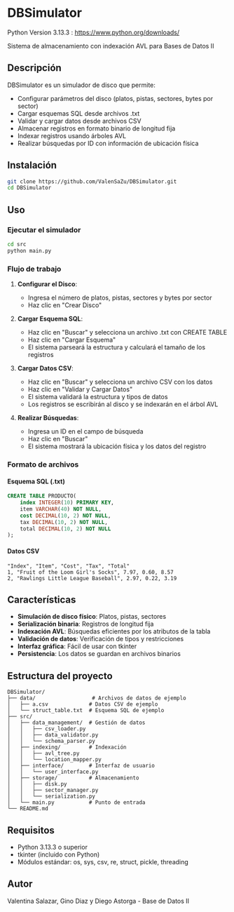 # DBSimulator

Python Version 3.13.3 : https://www.python.org/downloads/

Sistema de almacenamiento con indexación AVL para Bases de Datos II

## Descripción

DBSimulator es un simulador de disco que permite:
- Configurar parámetros del disco (platos, pistas, sectores, bytes por sector)
- Cargar esquemas SQL desde archivos .txt
- Validar y cargar datos desde archivos CSV
- Almacenar registros en formato binario de longitud fija
- Indexar registros usando árboles AVL
- Realizar búsquedas por ID con información de ubicación física

## Instalación

```bash
git clone https://github.com/ValenSaZu/DBSimulator.git
cd DBSimulator
```

## Uso

### Ejecutar el simulador

```bash
cd src
python main.py
```

### Flujo de trabajo

1. **Configurar el Disco**: 
   - Ingresa el número de platos, pistas, sectores y bytes por sector
   - Haz clic en "Crear Disco"

2. **Cargar Esquema SQL**:
   - Haz clic en "Buscar" y selecciona un archivo .txt con CREATE TABLE
   - Haz clic en "Cargar Esquema"
   - El sistema parseará la estructura y calculará el tamaño de los registros

3. **Cargar Datos CSV**:
   - Haz clic en "Buscar" y selecciona un archivo CSV con los datos
   - Haz clic en "Validar y Cargar Datos"
   - El sistema validará la estructura y tipos de datos
   - Los registros se escribirán al disco y se indexarán en el árbol AVL

4. **Realizar Búsquedas**:
   - Ingresa un ID en el campo de búsqueda
   - Haz clic en "Buscar"
   - El sistema mostrará la ubicación física y los datos del registro

### Formato de archivos

#### Esquema SQL (.txt)
```sql
CREATE TABLE PRODUCTO(
    index INTEGER(10) PRIMARY KEY,
    item VARCHAR(40) NOT NULL,
    cost DECIMAL(10, 2) NOT NULL,
    tax DECIMAL(10, 2) NOT NULL,
    total DECIMAL(10, 2) NOT NULL
);
```

#### Datos CSV
```csv
"Index", "Item", "Cost", "Tax", "Total"
1, "Fruit of the Loom Girl's Socks", 7.97, 0.60, 8.57
2, "Rawlings Little League Baseball", 2.97, 0.22, 3.19
```

## Características

- **Simulación de disco físico**: Platos, pistas, sectores
- **Serialización binaria**: Registros de longitud fija
- **Indexación AVL**: Búsquedas eficientes por los atributos de la tabla
- **Validación de datos**: Verificación de tipos y restricciones
- **Interfaz gráfica**: Fácil de usar con tkinter
- **Persistencia**: Los datos se guardan en archivos binarios

## Estructura del proyecto

```
DBSimulator/
├── data/                  # Archivos de datos de ejemplo
│   ├── a.csv             # Datos CSV de ejemplo
│   └── struct_table.txt  # Esquema SQL de ejemplo
├── src/
│   ├── data_management/  # Gestión de datos
│   │   ├── csv_loader.py
│   │   ├── data_validator.py
│   │   └── schema_parser.py
│   ├── indexing/         # Indexación
│   │   ├── avl_tree.py
│   │   └── location_mapper.py
│   ├── interface/        # Interfaz de usuario
│   │   └── user_interface.py
│   ├── storage/          # Almacenamiento
│   │   ├── disk.py
│   │   ├── sector_manager.py
│   │   └── serialization.py
│   └── main.py           # Punto de entrada
└── README.md
```

## Requisitos

- Python 3.13.3 o superior
- tkinter (incluido con Python)
- Módulos estándar: os, sys, csv, re, struct, pickle, threading

## Autor

Valentina Salazar, Gino Diaz y Diego Astorga - Base de Datos II
